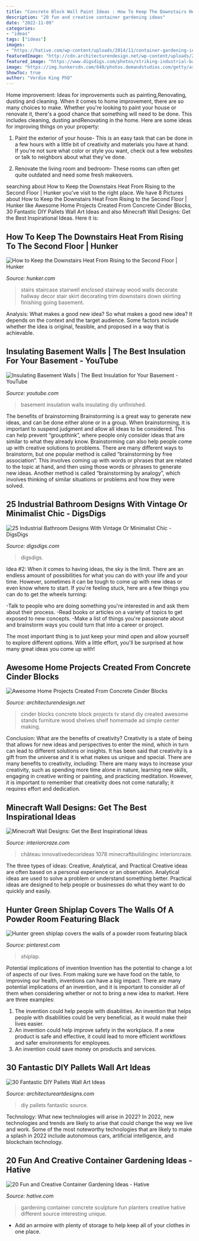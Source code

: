 ```yaml
---
title: "Concrete Block Wall Paint Ideas : How To Keep The Downstairs Heat From Rising To The Second Floor"
description: "20 fun and creative container gardening ideas"
date: "2022-11-09"
categories:
- "ideas"
tags: ["ideas"]
images:
- "https://hative.com/wp-content/uploads/2014/11/container-gardening-ideas/9-concrete-sculpture-gardening.jpg"
featuredImage: "http://cdn.architecturendesign.net/wp-content/uploads/2015/12/AD-Cinder-Block-Projects-13.jpg"
featured_image: "https://www.digsdigs.com/photos/striking-industrial-bathroom-designs-16.jpg"
image: "https://img.hunkercdn.com/640/photos.demandstudios.com/getty/article/83/84/80509463.jpg"
ShowToc: true
author: "Verdie King PhD"
---
```



Home improvement: Ideas for improvements such as painting,Renovating, dusting and cleaning.
When it comes to home improvement, there are so many choices to make. Whether you're looking to paint your house or renovate it, there's a good chance that something will need to be done. This includes cleaning, dusting andRenovating in the home. Here are some ideas for improving things on your property: 
1. Paint the exterior of your house- This is an easy task that can be done in a few hours with a little bit of creativity and materials you have at hand. If you're not sure what color or style you want, check out a few websites or talk to neighbors about what they've done. 

2. Renovate the living room and bedroom- These rooms can often get quite outdated and need some fresh makeovers.

	

		
searching about How to Keep the Downstairs Heat From Rising to the Second Floor | Hunker you've visit to the right place. We have 8 Pictures about How to Keep the Downstairs Heat From Rising to the Second Floor | Hunker like Awesome Home Projects Created From Concrete Cinder Blocks, 30 Fantastic DIY Pallets Wall Art Ideas and also Minecraft Wall Designs: Get the Best Inspirational Ideas. Here it is:
		
    
## How To Keep The Downstairs Heat From Rising To The Second Floor | Hunker

<img loading=lazy src="https://img.hunkercdn.com/640/photos.demandstudios.com/getty/article/83/84/80509463.jpg" onerror="this.onerror=null;this.src='https://tse2.mm.bing.net/th?id=OIP.x4ydnfYzF1gjbYdwkogfEgHaLG&amp;pid=15.1';" alt="How to Keep the Downstairs Heat From Rising to the Second Floor | Hunker">

_Source: hunker.com_

>stairs staircase stairwell enclosed stairway wood walls decorate hallway decor stair skirt decorating trim downstairs down skirting finishing going basement. 

	

Analysis: What makes a good new idea?
So what makes a good new idea? It depends on the context and the target audience. Some factors include whether the idea is original, feasible, and proposed in a way that is achievable.

    
## Insulating Basement Walls | The Best Insulation For Your Basement - YouTube

<img loading=lazy src="https://i.ytimg.com/vi/qtCoOexs0_8/maxresdefault.jpg" onerror="this.onerror=null;this.src='https://tse1.mm.bing.net/th?id=OIP.Dxdhr0P_bojxv6fPVFUk2wHaEK&amp;pid=15.1';" alt="Insulating Basement Walls | The Best Insulation for Your Basement - YouTube">

_Source: youtube.com_

>basement insulation walls insulating diy unfinished. 

	

The benefits of brainstorming
Brainstorming is a great way to generate new ideas, and can be done either alone or in a group. When brainstorming, it is important to suspend judgment and allow all ideas to be considered. This can help prevent “groupthink”, where people only consider ideas that are similar to what they already know. Brainstorming can also help people come up with creative solutions to problems.
There are many different ways to brainstorm, but one popular method is called “brainstorming by free association”. This involves coming up with words or phrases that are related to the topic at hand, and then using those words or phrases to generate new ideas. Another method is called “brainstorming by analogy”, which involves thinking of similar situations or problems and how they were solved.

    
## 25 Industrial Bathroom Designs With Vintage Or Minimalist Chic - DigsDigs

<img loading=lazy src="https://www.digsdigs.com/photos/striking-industrial-bathroom-designs-16.jpg" onerror="this.onerror=null;this.src='https://tse3.mm.bing.net/th?id=OIP.Q6QFwST9O1QwKo_VOUuergHaLH&amp;pid=15.1';" alt="25 Industrial Bathroom Designs With Vintage Or Minimalist Chic - DigsDigs">

_Source: digsdigs.com_

>digsdigs. 

	

Idea #2:
When it comes to having ideas, the sky is the limit. There are an endless amount of possibilities for what you can do with your life and your time. However, sometimes it can be tough to come up with new ideas or even know where to start.
If you're feeling stuck, here are a few things you can do to get the wheels turning:

-Talk to people who are doing something you're interested in and ask them about their process.
-Read books or articles on a variety of topics to get exposed to new concepts.
-Make a list of things you're passionate about and brainstorm ways you could turn that into a career or project.

The most important thing is to just keep your mind open and allow yourself to explore different options. With a little effort, you'll be surprised at how many great ideas you come up with!

    
## Awesome Home Projects Created From Concrete Cinder Blocks

<img loading=lazy src="http://cdn.architecturendesign.net/wp-content/uploads/2015/12/AD-Cinder-Block-Projects-13.jpg" onerror="this.onerror=null;this.src='https://tse1.mm.bing.net/th?id=OIP.qZ-S_KpSZbCkW2OFWgkb1AHaLD&amp;pid=15.1';" alt="Awesome Home Projects Created From Concrete Cinder Blocks">

_Source: architecturendesign.net_

>cinder blocks concrete block projects tv stand diy created awesome stands furniture wood shelves shelf homemade ad simple center making. 

	

Conclusion: What are the benefits of creativity?
Creativity is a state of being that allows for new ideas and perspectives to enter the mind, which in turn can lead to different solutions or insights. It has been said that creativity is a gift from the universe and it is what makes us unique and special. There are many benefits to creativity, including: 
There are many ways to increase your creativity, such as spending more time alone in nature, learning new skills, engaging in creative writing or painting, and practicing meditation. However, it is important to remember that creativity does not come naturally; it requires effort and dedication.

    
## Minecraft Wall Designs: Get The Best Inspirational Ideas

<img loading=lazy src="https://interiorcraze.com/wp-content/uploads/2021/01/minecraft-wall-designs-2.jpg" onerror="this.onerror=null;this.src='https://tse3.mm.bing.net/th?id=OIP.cDAZfQj5LeGdHZgQShuqDgHaEO&amp;pid=15.1';" alt="Minecraft Wall Designs: Get the Best Inspirational Ideas">

_Source: interiorcraze.com_

>château innovativedecorideas 1078 minecraftbuildinginc interiorcraze. 

	

The three types of ideas: Creative, Analytical, and Practical
Creative ideas are often based on a personal experience or an observation. Analytical ideas are used to solve a problem or understand something better. Practical ideas are designed to help people or businesses do what they want to do quickly and easily.

    
## Hunter Green Shiplap Covers The Walls Of A Powder Room Featuring Black

<img loading=lazy src="https://i.pinimg.com/736x/31/18/33/311833431fd6ae85c77a68a2c15595a1.jpg" onerror="this.onerror=null;this.src='https://tse2.mm.bing.net/th?id=OIP.PrCSpF82lqSI8fQTrdeh7QHaLH&amp;pid=15.1';" alt="Hunter green shiplap covers the walls of a powder room featuring black">

_Source: pinterest.com_

>shiplap. 

	

Potential implications of invention
Invention has the potential to change a lot of aspects of our lives. From making sure we have food on the table, to improving our health, inventions can have a big impact. There are many potential implications of an invention, and it is important to consider all of them when considering whether or not to bring a new idea to market. Here are three examples: 
1. The invention could help people with disabilities. An invention that helps people with disabilities could be very beneficial, as it would make their lives easier. 
2. An invention could help improve safety in the workplace. If a new product is safe and effective, it could lead to more efficient workflows and safer environments for employees. 
3. An invention could save money on products and services.

    
## 30 Fantastic DIY Pallets Wall Art Ideas

<img loading=lazy src="https://www.architectureartdesigns.com/wp-content/uploads/2014/01/204-630x839.jpg" onerror="this.onerror=null;this.src='https://tse1.mm.bing.net/th?id=OIP.e84vu8jR0NRb-nMPZqlBcwHaJ3&amp;pid=15.1';" alt="30 Fantastic DIY Pallets Wall Art Ideas">

_Source: architectureartdesigns.com_

>diy pallets fantastic source. 

	

Technology: What new technologies will arise in 2022?
In 2022, new technologies and trends are likely to arise that could change the way we live and work. Some of the most noteworthy technologies that are likely to make a splash in 2022 include autonomous cars, artificial intelligence, and blockchain technology.

    
## 20 Fun And Creative Container Gardening Ideas - Hative

<img loading=lazy src="https://hative.com/wp-content/uploads/2014/11/container-gardening-ideas/9-concrete-sculpture-gardening.jpg" onerror="this.onerror=null;this.src='https://tse2.mm.bing.net/th?id=OIP.cbD5ktlbGPAkDhat5Q9BvAHaIc&amp;pid=15.1';" alt="20 Fun and Creative Container Gardening Ideas - Hative">

_Source: hative.com_

>gardening container concrete sculpture fun planters creative hative different source interesting unique. 

	

- Add an armoire with plenty of storage to help keep all of your clothes in one place.

